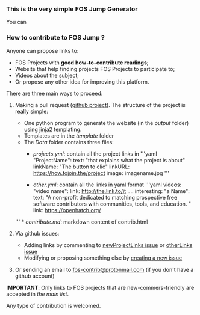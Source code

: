 ### This is the very simple **FOS Jump** Generator

You can

### How to contribute to **FOS Jump** ?

Anyone can propose links to:

* FOS Projects with **good how-to-contribute readings**;
* Website that help finding projects FOS Projects to participate to;
* Videos about the subject;
* Or propose any other idea for improving this platform.

There are three main ways to proceed:

1. Making a pull request ([github project]()).
The structure of the project is really simple:
	* One python program to generate the website (in the *output* folder) using [jinja2](http://jinja.pocoo.org/) templating. 
	* Templates are in the *template* folder
	* The *Data* folder contains three files:
		* *projects.yml*: contain all the project links in 
	'''yaml
		"ProjectName":
		    text: "that explains what the project is about"
		    linkName: "The button to clic"
		    linkURL: https://how.tojoin.the/project
		    image: imagename.jpg
	'''	

		* *other.yml*: contain all the links in yaml format
	'''yaml
		videos:
			"video name":
				link: http://the.link.to/it
		....
		interesting:
    			"a Name": 
        			text: "A non-profit dedicated to matching prospective free software contributors with communities, tools, and education. "
			        link: https://openhatch.org/

	'''
		* *contribute.md*: markdown content of contrib.html
		


2. Via github issues: 
    * Adding links by commenting to [newProjectLinks issue](http://github.com/fos-contrib/fos-contrib.github.io/issues/projectLinks) or [otherLinks issue](http://github.com/fos-contrib/fos-contrib.github.io/issues/otherLinks)
    * Modifying or proposing something else by [creating a new issue](http://github.com/fos-contrib/fos-contrib.github.io/issues)
3. Or sending an email to fos-contrib@protonmail.com (if you don't have a github account)


**IMPORTANT**: Only links to FOS projects that are new-commers-friendly are accepted in *the main list*. 

Any type of contribution is welcomed.

